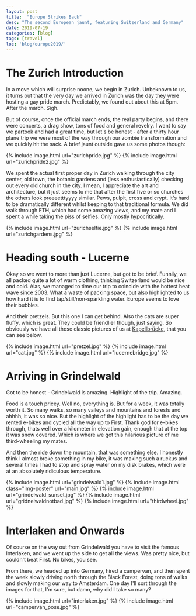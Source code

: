 ```yaml
---
layout: post
title:  "Europe Strikes Back"
desc: "The second European jaunt, featuring Switzerland and Germany"
date: 2019-07-19
categories: [blog]
tags: [travel]
loc: 'blog/europe2019/'
---
```


# The Zurich Introduction

In a move which will surprise noone, we begin in Zurich. Unbeknown to us, it turns out that the 
very day we arrived in Zurich was the day they were hosting a gay pride march. Predictably, we found out about this at 5pm. 
After the march. Sigh.

But of course, once the official march ends, the real party begins, and there were concerts, a drag show, tons of food 
and general revelry. I want to say we partook and had a great time, but let's be honest - after a thirty hour plane trip
we were most of the way through our zombie transformation and we quickly hit the sack. A brief jaunt outside gave us some photos
though:

{% include image.html url="zurichpride.jpg"  %}
{% include image.html url="zurichpride2.jpg"  %}

We spent the actual first proper day in Zurich walking through the city center, old town, the botanic gardens and (less enthusiastically)
checking out every old church in the city. I mean, I appreciate the art and architecture, but it just
seems to me that after the first five or so churches the others look preeeetttyyyy similar. Pews, pulpit, cross and crypt. 
It's hard to be dramatically different whilst keeping to that traditional formula. We did walk through ETH, which had
some amazing views, and my mate and I spent a while taking the piss of selfies. Only mostly hypocritically. 

{% include image.html url="zurichselfie.jpg"  %}
{% include image.html url="zurichgardens.jpg"  %}

# Heading south - Lucerne

Okay so we went to more than just Lucerne, but got to be brief. Funnily, we all packed quite a lot of warm clothing, 
thinking Switzerland would be nice and cold. Alas, we managed to time our trip to coincide with the hottest
heat wave since 2003. What a waste of packing space, but also highlighted to us how hard it is to find tap/still/non-sparkling water.
Europe seems to love their bubbles.

And their pretzels. But this one I can get behind. Also the cats are super fluffy, which is great. They could be friendlier
though, just saying. So obviously we have all those classic pictures of us at [Kapellbrücke](https://en.wikipedia.org/wiki/Kapellbr%C3%BCcke),
that you can see below.

{% include image.html url="pretzel.jpg"  %}
{% include image.html url="cat.jpg"  %}
{% include image.html url="lucernebridge.jpg"  %}

# Arriving in Grindelwald

Got to be honest - Grindelwald is amazing. Highlight of the trip. Amazing. 

Food is a touch pricey. Well no, everything is. But for a week, it was totally worth it. So many walks, so many valleys
 and mountains and forests and ahhhh, it was so nice. But the highlight of the highlight has to be the day we rented
 e-bikes and cycled all the way up to First. Thank god for e-bikes through, thats well over a kilometer in elevation gain,
 enough that at the top it was snow covered. Which is where we got this hilarious picture of me third-wheeling my mates.
 
And then the ride down the mountain, that was something else. I honestly think I almost broke something in my bike,
it was making such a ruckus and several times I had to stop and spray water on my disk brakes, which were at
an absolutely ridiculous temperature.

{% include image.html url="grindelwald1.jpg"  %}
{% include image.html class="img-poster" url="main.jpg"  %}
{% include image.html url="grindelwald_sunset.jpg"  %}
{% include image.html url="gridnelwaldnotbad.jpg"  %}
{% include image.html url="thirdwheel.jpg"  %}


# Interlaken and Onwards

Of course on the way out from Grindelwald you have to visit the famous Interlaken, and we 
went up the side to get all the views. Was pretty nice, but couldn't beat First. No bikes, you see. 

From there, we headed up into Germany, hired a campervan, and then spent the week
slowly driving north through the Black Forest, doing tons of walks and slowly making our way to Amsterdam. One day I'll sort through the images
for that, I'm sure, but damn, why did I take so many?

{% include image.html url="interlaken.jpg"  %}
{% include image.html url="campervan_pose.jpg"  %}
